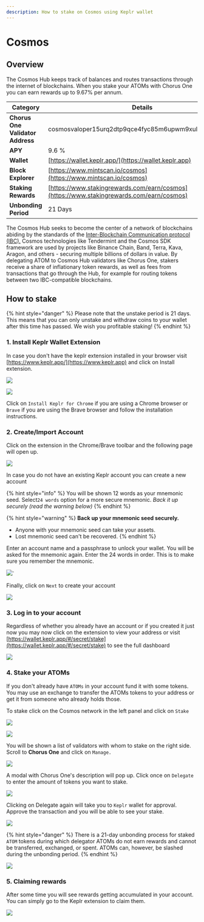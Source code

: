 ```yaml
---
description: How to stake on Cosmos using Keplr wallet
---
```


# Cosmos

## Overview

The Cosmos Hub keeps track of balances and routes transactions through the internet of blockchains. When you stake your ATOMs with Chorus One you can earn rewards up to 9.67% per annum.

| Category                         | Details                                                                                  |
| -------------------------------- | ---------------------------------------------------------------------------------------- |
| **Chorus One Validator Address** | cosmosvaloper15urq2dtp9qce4fyc85m6upwm9xul3049e02707                                     |
| **APY**                          | 9.6 %                                                                                    |
| **Wallet**                       | [https://wallet.keplr.app/](https://wallet.keplr.app)                                    |
| **Block Explorer**               | [https://www.mintscan.io/cosmos](https://www.mintscan.io/cosmos)                         |
| **Staking Rewards**              | [https://www.stakingrewards.com/earn/cosmos](https://www.stakingrewards.com/earn/cosmos) |
| **Unbonding Period**             | 21 Days                                                                                  |

The Cosmos Hub seeks to become the center of a network of blockchains abiding by the standards of the [Inter-Blockchain Communication protocol (IBC).](https://chorus.one/networks/cosmos/) Cosmos technologies like Tendermint and the Cosmos SDK framework are used by projects like Binance Chain, Band, Terra, Kava, Aragon, and others - securing multiple billions of dollars in value. By delegating ATOM to Cosmos Hub validators like Chorus One, stakers receive a share of inflationary token rewards, as well as fees from transactions that go through the Hub, for example for routing tokens between two IBC-compatible blockchains.

## How to stake

{% hint style="danger" %}
Please note that the unstake period is 21 days. This means that you can only unstake and withdraw coins to your wallet after this time has passed. We wish you profitable staking!
{% endhint %}

### 1. Install Keplr Wallet Extension

In case you don't have the keplr extension installed in your browser visit [https://www.keplr.app/](https://www.keplr.app) and click on Install extension.&#x20;

![](<../.gitbook/assets/image (70) (1) (1) (1) (1) (1) (1) (1).png>)

![](<../.gitbook/assets/image (25).png>)

Click on `Install Keplr for Chrome` if you are using a Chrome browser or `Brave` if you are using the Brave browser and follow the installation instructions.

### 2. Create/Import Account

Click on the extension in the Chrome/Brave toolbar and the following page will open up.

![](<../.gitbook/assets/image (26).png>)

In case you do not have an existing Keplr account you can create a new account

{% hint style="info" %}
You will be shown 12 words as your mnemonic seed. Select`24 words` option for a more secure mnemonic. _Back it up securely (read the warning below)_
{% endhint %}

{% hint style="warning" %}
**Back up your mnemonic seed securely.**&#x20;

* Anyone with your mnemonic seed can take your assets.&#x20;
* Lost mnemonic seed can't be recovered.
{% endhint %}

Enter an account name and a passphrase to unlock your wallet. You will be asked for the mnemonic again. Enter the 24 words in order. This is to make sure you remember the mnemonic.

![](<../.gitbook/assets/image (50) (1) (1) (1) (1).png>)\`

Finally, click on `Next` to create your account

![](<../.gitbook/assets/image (55) (1) (1) (1) (1) (1).png>)

### 3. Log in to your account

Regardless of whether you already have an account or if you created it just now you may now click on the extension to view your address or visit [https://wallet.keplr.app/#/secret/stake](https://wallet.keplr.app/#/secret/stake) to see the full dashboard

![](<../.gitbook/assets/image (71) (1) (1) (1).png>)

### 4. Stake your ATOMs

If you don't already have `ATOMs` in your account fund it with some tokens. You may use an exchange to transfer the ATOMs tokens to your address or get it from someone who already holds those.

To stake click on the Cosmos network in the left panel and click on `Stake`&#x20;

![](<../.gitbook/assets/image (31).png>)

![](<../.gitbook/assets/image (72).png>)

You will be shown a list of validators with whom to stake on the right side. Scroll to **Chorus One** and click on `Manage.`

![](<../.gitbook/assets/image (91).png>)

A modal with Chorus One's description will pop up. Click once on `Delegate` to enter the amount of tokens you want to stake.&#x20;

![](<../.gitbook/assets/image (104).png>)

Clicking on Delegate again will take you to `Keplr` wallet for approval. Approve the transaction and you will be able to see your stake.

![](<../.gitbook/assets/image (107).png>)

{% hint style="danger" %}
There is a 21-day unbonding process for staked `ATOM` tokens during which delegator ATOMs do not earn rewards and cannot be transferred, exchanged, or spent. ATOMs can, however, be slashed during the unbonding period.
{% endhint %}

![](<../.gitbook/assets/image (118).png>)

### 5. Claiming rewards

After some time you will see rewards getting accumulated in your account. You can simply go to the Keplr extension to claim them.

![](<../.gitbook/assets/image (84).png>)
